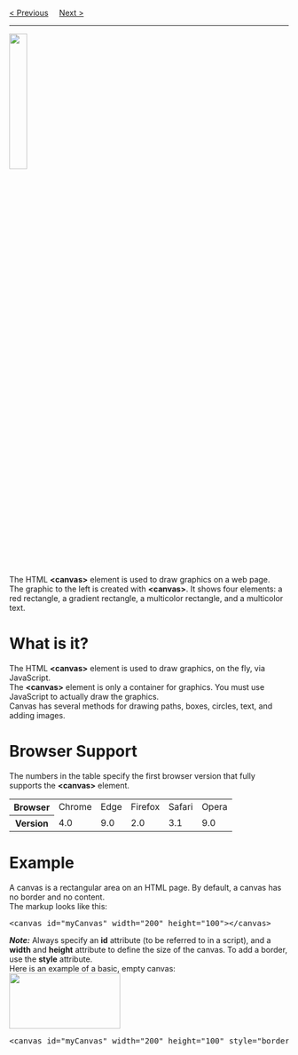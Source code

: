 <a href="/JS/Graphics/D3-js.md">&lt; Previous</a>
&nbsp;&nbsp;&nbsp;
<a href="/JS/Graphics/Canvas/Drawing.md">Next &gt;</a>
<hr>
<img src="https://i.imgur.com/Gn9yLP6.jpg" width="25%">
<br>
The HTML <b>&lt;canvas&gt;</b> element is used to draw graphics on a web page.
<br>
The graphic to the left is created with <b>&lt;canvas&gt;</b>. It shows four elements: a red rectangle, a gradient rectangle, a multicolor rectangle, and a multicolor text.
<h1>What is it?</h1>
The HTML <b>&lt;canvas&gt;</b> element is used to draw graphics, on the fly, via JavaScript.
<br>
The <b>&lt;canvas&gt;</b> element is only a container for graphics. You must use JavaScript to actually draw the graphics.
<br>
Canvas has several methods for drawing paths, boxes, circles, text, and adding images.
<h1>Browser Support</h1>
The numbers in the table specify the first browser version that fully supports the <b>&lt;canvas&gt;</b> element.
<table class="ws-table-all notranslate">
  <tr>
    <th>Browser</th>
    <td>Chrome</td>
    <td>Edge</td>
    <td>Firefox</td>
    <td>Safari</td>
    <td>Opera</td>
  </tr>
  <tr>
    <th>Version</th>
    <td>4.0</td>
    <td>9.0</td>
    <td>2.0</td>
    <td>3.1</td>
    <td>9.0</td>
  </tr>
</table>
<h1>Example</h1>
A canvas is a rectangular area on an HTML page. By default, a canvas has no border and no content.
<br>
The markup looks like this:
<pre>&lt;canvas id="myCanvas" width="200" height="100"&gt;&lt;/canvas&gt;</pre>
<b><i>Note:</i></b> Always specify an <b>id</b> attribute (to be referred to in a script), and a <b>width</b> and <b>height</b> attribute to define the size of the canvas. To add a border, use the <b>style</b> attribute.
<br>
Here is an example of a basic, empty canvas:
<br>
<img src="https://i.imgur.com/BwoXDFW.jpg" width="200" height="100">
<pre>&lt;canvas id="myCanvas" width="200" height="100" style="border:1px solid #000000;"&gt;&lt;/canvas&gt;</pre>
